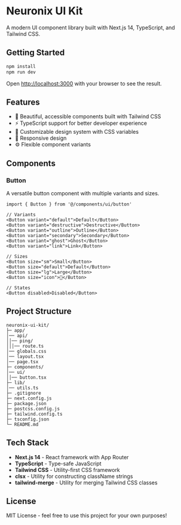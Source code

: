 # Neuronix UI Kit

A modern UI component library built with Next.js 14, TypeScript, and Tailwind CSS.

## Getting Started

```bash
npm install
npm run dev
```

Open [http://localhost:3000](http://localhost:3000) with your browser to see the result.

## Features

- 🎨 Beautiful, accessible components built with Tailwind CSS
- ⚡ TypeScript support for better developer experience
- 🔧 Customizable design system with CSS variables
- 📱 Responsive design
- ⚙️ Flexible component variants

## Components

### Button

A versatile button component with multiple variants and sizes.

```tsx
import { Button } from '@/components/ui/button'

// Variants
<Button variant="default">Default</Button>
<Button variant="destructive">Destructive</Button>
<Button variant="outline">Outline</Button>
<Button variant="secondary">Secondary</Button>
<Button variant="ghost">Ghost</Button>
<Button variant="link">Link</Button>

// Sizes
<Button size="sm">Small</Button>
<Button size="default">Default</Button>
<Button size="lg">Large</Button>
<Button size="icon">🚀</Button>

// States
<Button disabled>Disabled</Button>
```

## Project Structure

```
neuronix-ui-kit/
├─ app/
│── api/
││── ping/
│││── route.ts
│── globals.css
│── layout.tsx
│── page.tsx
├─ components/
│── ui/
││── button.tsx
├─ lib/
│── utils.ts
├─ .gitignore
├─ next.config.js
├─ package.json
├─ postcss.config.js
├─ tailwind.config.ts
├─ tsconfig.json
└─ README.md
```

## Tech Stack

- **Next.js 14** - React framework with App Router
- **TypeScript** - Type-safe JavaScript
- **Tailwind CSS** - Utility-first CSS framework
- **clsx** - Utility for constructing className strings
- **tailwind-merge** - Utility for merging Tailwind CSS classes

## License

MIT License - feel free to use this project for your own purposes!